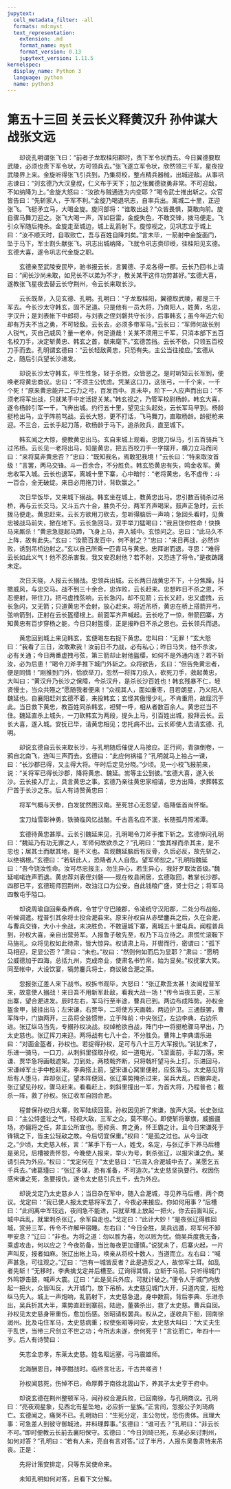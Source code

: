 ```yaml
---
jupytext:
  cell_metadata_filter: -all
  formats: md:myst
  text_representation:
    extension: .md
    format_name: myst
    format_version: 0.13
    jupytext_version: 1.11.5
kernelspec:
  display_name: Python 3
  language: python
  name: python3
---
```

# 第五十三回 关云长义释黄汉升 孙仲谋大战张文远

　　却说孔明谓张飞曰：“前者子龙取桂阳郡时，责下军令状而去。今日翼德要取武陵，必须也责下军令状，方可领兵去。”张飞遂立军令状，欣然领三千军，星夜投武陵界上来。金旋听得张飞引兵到，乃集将校，整点精兵器械，出城迎敌。从事巩志谏曰：“刘玄德乃大汉皇叔，仁义布于天下；加之张翼德骁勇非常。不可迎敌，不如纳降为上。”金旋大怒曰：“汝欲与贼通连为内变耶？”喝令武士推出斩之。众官皆告曰：“先斩家人，于军不利。”金旋乃喝退巩志，自率兵出。离城二十里，正迎张飞。飞挺矛立马，大喝金旋。旋问部将：“谁敢出战？”众皆畏惧，莫敢向前。旋自骤马舞刀迎之。张飞大喝一声，浑如巨雷，金旋失色，不敢交锋，拨马便走。飞引众军随后掩杀。金旋走至城边，城上乱箭射下。旋惊视之，见巩志立于城上曰：“汝不顺天时，自取败亡，吾与百姓自降刘矣。”言未毕，一箭射中金旋面门，坠于马下，军士割头献张飞。巩志出城纳降，飞就令巩志赍印绶，往桂阳见玄德。玄德大喜，遂令巩志代金旋之职。

　　玄德亲至武陵安民毕，驰书报云长，言翼德、子龙各得一郡。云长乃回书上请曰：“闻长沙尚未取，如兄长不以弟为不才，教关某干这件功劳甚好。”玄德大喜，遂教张飞星夜去替云长守荆州，令云长来取长沙。

　　云长既至，入见玄德、孔明。孔明曰：“子龙取桂阳，翼德取武陵，都是三千军去。今长沙太守韩玄，固不足道。只是他有一员大将，乃南阳人，姓黄，名忠，字汉升；是刘表帐下中郎将，与刘表之侄刘磐共守长沙，后事韩玄；虽今年近六旬却有万夫不当之勇，不可轻敌。云长去，必须多带军马。”云长曰：“军师何故长别人锐气，灭自己威风？量一老卒，何足道哉！关某不须用三千军，只消本部下五百名校刀手，决定斩黄忠、韩玄之首，献来麾下。”玄德苦挡。云长不依，只领五百校刀手而去。孔明谓玄德曰：“云长轻敌黄忠，只恐有失。主公当往接应。”玄德从之，随后引兵望长沙进发。

　　却说长沙太守韩玄，平生性急，轻于杀戮，众皆恶之。是时听知云长军到，便唤老将黄忠商议。忠曰：“不须主公忧虑。凭某这口刀，这张弓，一千个来，一千个死！”原来黄忠能开二石力之弓，百发百中。言未毕，阶下一人应声而出曰：“不须老将军出战，只就某手中定活捉关某。”韩玄视之，乃管军校尉杨龄。韩玄大喜，遂令杨龄引军一千，飞奔出城。约行五十里，望见尘头起处，云长军马早到。杨龄挺枪出马，立于阵前骂战。云长大怒，更不打话，飞马舞刀，直取杨龄。龄挺枪来迎。不三合，云长手起刀落，砍杨龄于马下。追杀败兵，直至城下。

　　韩玄闻之大惊，便教黄忠出马。玄自来城上观看。忠提刀纵马，引五百骑兵飞过吊桥。云长见一老将出马，知是黄忠，把五百校刀手一字摆开，横刀立马而问曰：“来将莫非黄忠否？”忠曰：“既知我名，焉敢犯我境！”云长曰：“特来取汝首级！”言罢，两马交锋。斗一百余合，不分胜负。韩玄恐黄忠有失，鸣金收军。黄忠收军入城。云长也退军，离城十里下寨，心中暗忖：“老将黄忠，名不虚传：斗一百合，全无破绽。来日必用拖刀计，背砍赢之。”

　　次日早饭毕，又来城下搦战。韩玄坐在城上，教黄忠出马。忠引数百骑杀过吊桥，再与云长交马。又斗五六十合，胜负不分，两军齐声喝采。鼓声正急时，云长拨马便走。黄忠赶来。云长方欲用刀砍去，忽听得脑后一声响；急回头看时，见黄忠被战马前失，掀在地下。云长急回马，双手举刀猛喝曰：“我且饶你性命！快换马来厮杀！”黄忠急提起马蹄，飞身上马，弃入城中。玄惊问之。忠曰：“此马久不上阵，故有此失。”玄曰：“汝箭百发百中，何不射之？”忠曰：“来日再战，必然诈败，诱到吊桥边射之。”玄以自己所乘一匹青马与黄忠。忠拜谢而退，寻思：“难得云长如此义气！他不忍杀害我，我又安忍射他？若不射，又恐违了将令。”是夜踌躇未定。

　　次日天晓，人报云长搦战。忠领兵出城。云长两日战黄忠不下，十分焦躁，抖擞威风，与忠交马。战不到三十余合，忠诈败，云长赶来。忠想昨日不杀之恩，不忍便射，带住刀，把弓虚拽弦响，云长急闪，却不见箭；云长又赶，忠又虚拽，云长急闪，又无箭；只道黄忠不会射，放心赶来。将近吊桥，黄忠在桥上搭箭开弓，弦响箭到，正射在云长盔缨根上。前面军齐声喊起。云长吃了一惊，带箭回寨，方知黄忠有百步穿杨之能，今日只射盔缨，正是报昨日不杀之恩也。云长领兵而退。

　　黄忠回到城上来见韩玄，玄便喝左右捉下黄忠。忠叫曰：“无罪！”玄大怒曰：“我看了三日，汝敢欺我！汝前日不力战，必有私心；昨日马失，他不杀汝，必有关通；今日两番虚拽弓弦，第三箭却止射他盔缨，如何不是外通内连？若不斩汝，必为后患！”喝令刀斧手推下城门外斩之。众将欲告，玄曰：“但告免黄忠者，便是同情！”刚推到门外，恰欲举刀，忽然一将挥刀杀入，砍死刀手，救起黄忠，大叫曰：“黄汉升乃长沙之保障，今杀汉升，是杀长沙百姓也！韩玄残暴不仁，轻贤慢士，当众共殛之”愿随我者便来！”众视其人，面如重枣，目若朗星，乃义阳人魏延也。自襄阳赶刘玄德不着，来投韩玄；玄怪其傲慢少礼，不肯重用，故屈沉于此。当日救下黄忠，教百姓同杀韩玄，袒臂一呼，相从者数百余人。黄忠拦当不住。魏延直杀上城头，一刀砍韩玄为两段，提头上马，引百姓出城，投拜云长。云长大喜，遂入城。安抚已毕，请黄忠相见；忠托病不出。云长即使人去请玄德、孔明。

　　却说玄德自云长来取长沙，与孔明随后催促人马接应。正行间，青旗倒卷，一鸦自北南飞，连叫三声而去。玄德曰：“此应何祸福？”孔明就马上袖占一课，曰：“长沙郡已得，又主得大将。午时后定见分晓。”少顷。见一小校飞报前来，说：“关将军已得长沙郡，降将黄忠、魏延。耑等主公到彼。”玄德大喜，遂入长沙。云长接入厅上，具言黄忠之事。玄德乃亲往黄忠家相请，忠方出降，求葬韩玄尸首于长沙之东。后人有诗赞黄忠曰：

　　将军气概与天参，白发犹然困汉南。至死甘心无怨望，临降低首尚怀惭。

　　宝刀灿雪彰神勇，铁骑临风忆战酗。千古高名应不泯，长随孤月照湘潭。

　　玄德待黄忠甚厚。云长引魏延来见，孔明喝令刀斧手推下斩之。玄德惊问孔明曰：“魏延乃有功无罪之人，军师何故欲杀之？”孔明曰：“食其禄而杀其主，是不忠也；居其土而献其地，是不义也。吾观魏延脑后有反骨，久后必反，故先斩之，以绝祸根。”玄德曰：“若斩此人，恐降者人人自危。望军师恕之。”孔明指魏延曰：“吾今饶汝性命。汝可尽忠报主，勿生异心，若生异心，我好歹取汝首级。”魏延喏喏连声而退。黄忠荐刘表侄刘磐——现在攸县闲居，玄德取回，教掌长沙郡。四郡已平，玄德班师回荆州，改油江口为公安。自此钱粮广盛，贤士归之；将军马四散屯于隘口。

　　却说周瑜自回柴桑养病，令甘宁守巴陵郡，令凌统守汉阳郡，二处分布战船，听候调遣。程普引其余将士投合淝县来。原来孙权自从赤壁鏖兵之后，久在合淝，与曹兵交锋，大小十余战，未决胜负，不敢逼城下寨，离城五十里屯兵。闻程普兵到，孙权大喜，亲自出营劳军。人报鲁子敬先至，权乃下马立待之。肃慌忙滚鞍下马施礼。众将见权如此待肃，皆大惊异。权请肃上马，并辔而行，密谓曰：“孤下马相迎，足显公否？”肃曰：“未也。”权曰：“然则何如而后为显耶？”肃曰：“愿明公威德加于四海，总括九州，克成帝业，使肃名书竹帛，始为显矣。”权抚掌大笑。同至帐中，大设饮宴，犒劳鏖兵将士，商议破合淝之策。

　　忽报张辽差人来下战书。权拆书观毕，大怒曰：“张辽欺吾太甚！汝闻程普军来，故意使人搦战！来日吾不用新军赴敌，看我大战一场！”传令当夜五更，三军出寨，望合淝进发。辰时左右，军马行至半途，曹兵已到。两边布成阵势。孙权金盔金甲，披挂出马；左宋谦，右贾华，二将使方天画戟，两边护卫。三通鼓罢，曹军阵中，门旗两开，三员将全装惯带，立于阵前：中央张辽，左边李典，右边乐进。张辽纵马当先，专搦孙权决战。权绰枪欲自战，阵门中一将挺枪骤马早出，乃太史慈也。张辽挥刀来迎。两将战有七八十合，不分胜负。曹阵上李典谓乐进曰：“对面金盔者，孙权也。若捉得孙权，足可与八十三万大军报仇。”说犹未了，乐进一骑马，一口刀，从刺斜里径取孙权，如一道电光，飞至面前，手起刀落。宋谦、贾华急将画戟遮架。刀到处，两枝戟齐断，只将戟杆望马头上打。乐进回马，宋谦绰军士手中枪赶来。李典搭上箭，望宋谦心窝里便射，应弦落马。太史慈见背后有人堕马，弃却张辽，望本阵便回。张辽乘势掩杀过来，吴兵大乱，四散奔走。张辽望见孙权，骤马赶来。看看赶上，刺斜里撞出一军，为首大将，乃程普也；截杀一阵，救了孙权。张辽收军自回合淝。

　　程普保孙权归大寨，败军陆续回营。孙权因见折了宋谦，放声大哭。长史张纮曰：“主公恃盛壮之气，轻视大敌，三军之众，莫不寒心。即使斩将搴旗，威振疆场，亦偏将之任，非主公所宜也。愿抑贲、育之勇，怀王霸之计。且今日宋谦死于锋镝之下，皆主公轻敌之故。今后切宜保重。”权曰：“是孤之过也。从今当改之。”少顷，太史慈入帐，言：“某手下有一人，姓戈，名定，与张辽手下养马后槽是弟兄，后槽被责怀怨，今晚使人报来，举火为号，刺杀张辽，以报宋谦之仇。某请引兵为外应。”权曰：“戈定何在？”太史慈曰：“已混入合淝城中去了。某愿乞五千兵去。”诸葛瑾曰：“张辽多谋，恐有准备，不可造次。”太史慈坚执要行。权因伤感宋谦之死，急要报仇，遂令太史慈引兵五千，去为外应。

　　却说戈定乃太史慈乡人；当日杂在军中，随入合淝城，寻见养马后槽，两个商议。戈定曰：“我已使人报太史慈将军去了，今夜必来接应。你如何用事？”后槽曰：“此间离中军较远，夜间急不能进，只就草堆上放起一把火，你去前面叫反，城中兵乱，就里刺杀张辽，余军自走也。”戈定曰：“此计大妙！”是夜张辽得胜回城，赏劳三军，传令不许解甲宿睡。左右曰：“今日全胜，吴兵远遁，将军何不卸甲安息？”辽曰：“非也。为将之道：勿以胜为喜，勿以败为忧。倘吴兵度我无备，乘虚攻击，何以应之？今夜防备，当比每夜更加谨慎。”说犹未了，后寨火起，一片声叫反，报者如麻。张辽出帐上马，唤亲从将校十数人，当道而立。左右曰：“喊声甚急，可往观之。”辽曰：“岂有一城皆反者？此是造反之人，故惊军士耳。如乱者先斩！”无移时，李典擒戈定并后槽至。辽询得其情，立斩于马前。只听得城门外鸣锣击鼓，喊声大震。辽曰：“此是吴兵外应，可就计破之。”便令人于城门内放起一把火，众皆叫反，大开城门，放下吊桥。太史慈见城门大开，只道内变，挺枪纵马先入。城上一声炮响，乱箭射下，太史慈急退，身中数箭。背后李典、乐进杀出，吴兵折其大半，乘势直赶到寨前。陆逊，董袭杀出，救了太史慈。曹兵自回。孙权见太史慈身带重伤，愈加伤感。张昭请权罢兵。权从之，遂收兵下船，回南徐润州。比及屯住军马，太史慈病重；权使张昭等问安，太史慈大叫曰：“大丈夫生于乱世，当带三尺剑立不世之功；今所志未遂，奈何死乎！”言讫而亡，年四十一岁。后人有诗赞曰：

　　矢志全忠孝，东莱太史慈。姓名昭远塞，弓马震雄师。

　　北海酬恩日，神亭酣战时。临终言壮志，千古共嗟咨！

　　孙权闻慈死，伤悼不已，命厚葬于南徐北固山下，养其子太史亨于府中。

　　却说玄德在荆州整顿军马，闻孙权合淝兵败，已回南徐，与孔明商议。孔明曰：“亮夜观星象，见西北有星坠地，必应折一皇族。”正言间，忽报公子刘琦病亡。玄德闻之，痛哭不已。孔明劝曰：“生死分定，主公勿忧，恐伤贵体。且理大事：可急差人到彼守御城池，并料理葬事。”玄德曰：“谁可去？”孔明曰：“非云长不可。”即时便教云长前去襄阳保守。玄德曰：“今日刘琦已死，东吴必来讨荆州，如何对答？”孔明曰：“若有人来，亮自有言对答。”过了半月，人报东吴鲁肃特来吊丧。正是：

　　先将计策安排定，只等东吴使命来。

　　未知孔明如何对答，且看下文分解。


